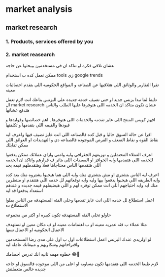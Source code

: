 # market analysis

## market research

### 1. Products, services offered by you

### 2. market reasearch

عشان تلاقي فكره او تتاكد ان في مستخدمين بيبحثوا عن حاجه 

ممكن تعمل كده ب استخدام tools زي google trends

تقرا التقارير والوثائق اللي هتلاقيها عن الصناعه و المواقع الحكوميه اللي بتقدم احصائيات معينه

دايما لما تبدا بزنس جديد او حتى تضيف خدمه جديده على البزنس بتاعك انت لازم تعمل ال market research عشان تكون متاكد ان الخدمه اللي هتوفرها عليها الطلب والناس هتدفع عشانها 

افهم كويس المنتج اللي عايز تقدمه والخدمات اللي هتوفرها , اهم خصائصها وفوايدها و قيودها والقيمه اللي بتقدمها و تكلفتها

اقرا عن حالة السوق حاليا و قبل كده فالصناعه اللي انت عايز تضيف فيها واعرف ايه نقاط القوه و نقاط الضعف و الفرص الموجوده فالصناعه دي و التهديدات او العوائق اللي ممكن تقابلك

اعرف العملاء المحتملين و توزيعهم الجغرافي وليه وامتى وازاي عملائك ممكن يدفعوا للخدمه اللي هتقدمها وايه الحوافز او المعيقات اللي بتاثر ف قرارهم واتاكد ان الخدمه اللي هتقدمها الناس محتاجاها فعلا وهتقدملهم قيمه بجد 

اعرف ليه الناس بتشتري او مش بتشتري منك وايه اللي هما هيحبوا يشتروه منك بعد كده وايه الطريقه اللي هيحبوا يدفعوا بيها وليه وايه توقعاتهم لل خدمه اللي هتتقدم او منتظرين منك ايه وايه احتياجهم اللي انت ممكن توفره لهم و اللي هيضيفلهم قيمه جديده و عندهم استعداد يدفعوا قد ايه 

اعمل استطلاع لل خدمه اللي انت عايز تقدمها وخلي الفئه المستهدفه من الناس يملوا الاستطلاع ده 

حاولو تخلي الفئه المستهدفه تكون كبيره او اكتر من مجموعه

مثلا عملاء ب فئه عمريه معينه او ب اهتمامات معينه او ف مكان معين او تستهدف الاعمال الحكوميه او الاعمال نسها

لو اولريدي عندك البزنس اعمل استطلاعات اول ب اول على مدى رضا المستخدمين واقتراحاتهم وشكاويهم و مبيعاتك عامله ايه 

خطوه مهمه تانيه انك تدرس اخصامك 😂💚

لازم طبعا الخدمه اللي هتقدمها تكون مساويه او اعلى من اللي موجوده فالسوق او حاجه جديده خالص متعملتش
